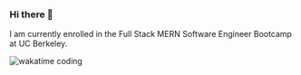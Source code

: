 ### Hi there 👋

I am currently enrolled in the Full Stack MERN Software Engineer Bootcamp at UC Berkeley.

![wakatime coding](https://wakatime.com/share/@Twixmixy/3d420287-7b00-48c2-b21f-718a3d0b5c31.png)

<!--
**TwixmixyJanet/TwixmixyJanet** is a ✨ _special_ ✨ repository because its `README.md` (this file) appears on your GitHub profile.

Here are some ideas to get you started:

- 🔭 I’m currently working on ...
- 🌱 I’m currently learning ...
- 👯 I’m looking to collaborate on ...
- 🤔 I’m looking for help with ...
- 💬 Ask me about ...
- 📫 How to reach me: ...
- 😄 Pronouns: ...
- ⚡ Fun fact: ...
-->
